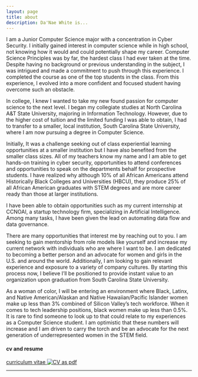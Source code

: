 ```yaml
---
layout: page
title: about
description: Da'Nae White is...
---
```

I am a Junior Computer Science major with a concentration in Cyber Security. I initially gained interest in computer science while in high school, not knowing how it would and could potentially shape my career. Computer Science Principles was by far, the hardest class I had ever taken at the time. Despite having no background or previous understanding in the subject, I was intrigued and made a commitment to push through this experience. I completed the course as  one of the top students in the class. From this experience, I evolved into a more confident and focused student having overcome such an obstacle.

In college, I knew I wanted to take my new found passion for computer science to the next level. I began my collegiate studies at North Carolina A&T State University, majoring in Information Technology. However, due to the higher cost of tuition and the limited funding I was able to obtain, I had to transfer to a smaller, local institution, South Carolina State University, where I am now pursuing a degree in Computer Science. 

Initially, It was a challenge seeking out of class experiential learning opportunities at a smaller institution but I have also benefited from the smaller class sizes. All of my teachers know my name and I am able to get hands-on training in cyber security, opportunities to attend conferences and opportunities to speak on the departments behalf for prospective students. I have realized why although 10% of all African Americans attend Historically Black Colleges and Universities (HBCU), they produce 25% of all African American graduates with STEM degrees and are more career ready than those at larger institutions.

I have been able to obtain opportunities such as my current internship at CCNOAI, a startup technology firm, specializing in Artificial Intelligence. Among many tasks, I have been given the lead on automating data flow and data governance.

There are many opportunities that interest me by reaching out to you. I am seeking to gain mentorship from role models like yourself and increase my current network with individuals who are where I want to be. I am dedicated to becoming a better person and an advocate for women and girls in the U.S. and around the world. Additionally, I am looking to gain relevant experience and exposure to a variety of company cultures. By starting this process now, I believe I’ll be positioned to provide instant value to an organization upon graduation from South Carolina State University.

As a woman of color, I will be entering an environment where Black, Latinx, and Native American/Alaskan and Native Hawaiian/Pacific Islander women make up less than 3% combined of Silicon Valley’s tech workforce. When it comes to tech leadership positions, black women make up less than 0.5%. It is rare to find someone to look up to that could relate to my experiences as a Computer Science student. I am optimistic that these numbers will increase and I am driven to carry the torch and be an advocate for the next generation of underrepresented women in the STEM field. 




#### <a name="cvandresume"></a>cv and resume
[curriculum vitae ![CV as pdf](icons16/pdf-icon.png)](https://github.com/DaNaeEWHite/DaNaeEWHite.github.io/blob/master/assets/DA%E2%80%99NAEWHITE.pdf)

---



